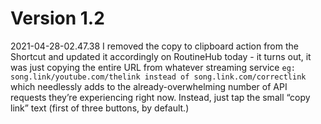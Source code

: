 # Version 1.2
2021-04-28-02.47.38
I removed the copy to clipboard action from the Shortcut and updated it accordingly on RoutineHub today - it turns out, it was just copying the entire URL from whatever streaming service `eg: song.link/youtube.com/thelink instead of song.link.com/correctlink` which needlessly adds to the already-overwhelming number of API requests they’re experiencing right now. Instead, just tap the small “copy link” text (first of three buttons, by default.)